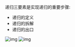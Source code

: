递归三要素是实现递归的重要步骤:
* 递归的定义
* 递归的拆解
* 递归的出口

![img](https://stomachache007.files.wordpress.com/2017/03/screenshot-from-2017-03-20-23-23-23.png?w=840)
![img](https://stomachache007.files.wordpress.com/2017/03/screenshot-from-2017-03-20-23-27-20.png?w=840)
